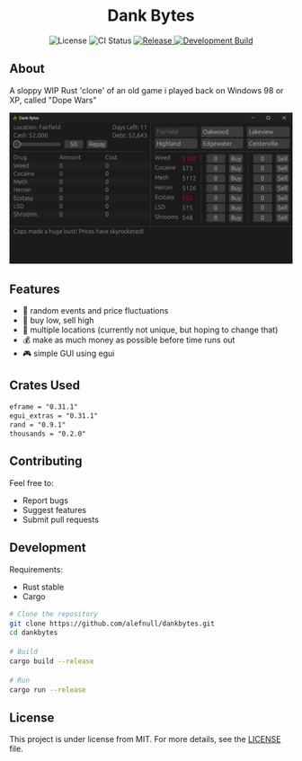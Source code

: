 <h1 align="center">Dank Bytes</h1>

<p align="center">
  <img src="https://img.shields.io/github/license/alefnull/dankbytes" alt="License">
  <img src="https://img.shields.io/github/actions/workflow/status/alefnull/dankbytes/ci.yaml?branch=main" alt="CI Status">
  <a href="https://github.com/alefnull/dankbytes/releases/latest">
    <img src="https://img.shields.io/github/v/release/alefnull/dankbytes" alt="Release">
  </a>
  <a href="https://github.com/alefnull/dankbytes/releases/tag/dev-latest">
    <img src="https://img.shields.io/badge/dev-dev--latest-blue" alt="Development Build">
  </a>
</p>

## About ##

A sloppy WIP Rust 'clone' of an old game i played back on Windows 98 or XP, called "Dope Wars"

![dank bytes WIP screenshot](assets/dankshot-WIP.png)

## Features

- 🎲 random events and price fluctuations
- 💼 buy low, sell high
- 🌆 multiple locations (currently not unique, but hoping to change that)
- 💰 make as much money as possible before time runs out
- 🎮 simple GUI using egui

## Crates Used ##
```
eframe = "0.31.1"
egui_extras = "0.31.1"
rand = "0.9.1"
thousands = "0.2.0"
```

## Contributing

Feel free to:
- Report bugs
- Suggest features
- Submit pull requests

## Development

Requirements:
- Rust stable
- Cargo

```bash
# Clone the repository
git clone https://github.com/alefnull/dankbytes.git
cd dankbytes

# Build
cargo build --release

# Run
cargo run --release
```

## License ##

This project is under license from MIT. For more details, see the [LICENSE](LICENSE) file.
